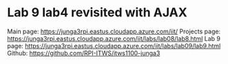 # Lab 9 lab4 revisited with AJAX
 
Main page: https://junga3rpi.eastus.cloudapp.azure.com/iit/
Projects page: https://junga3rpi.eastus.cloudapp.azure.com/iit/labs/lab08/lab8.html
Lab 9 page: https://junga3rpi.eastus.cloudapp.azure.com/iit/labs/lab09/lab9.html
Github: https://github.com/RPI-ITWS/itws1100-junga3
